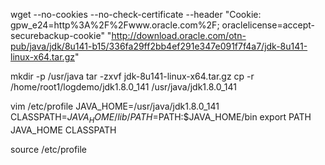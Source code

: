 	
wget --no-cookies --no-check-certificate --header "Cookie: gpw_e24=http%3A%2F%2Fwww.oracle.com%2F; oraclelicense=accept-securebackup-cookie" "http://download.oracle.com/otn-pub/java/jdk/8u141-b15/336fa29ff2bb4ef291e347e091f7f4a7/jdk-8u141-linux-x64.tar.gz"

mkdir -p /usr/java
tar -zxvf jdk-8u141-linux-x64.tar.gz
cp -r /home/root1/logdemo/jdk1.8.0_141 /usr/java/jdk1.8.0_141

vim /etc/profile
JAVA_HOME=/usr/java/jdk1.8.0_141
CLASSPATH=$JAVA_HOME/lib/
PATH=$PATH:$JAVA_HOME/bin
export PATH JAVA_HOME CLASSPATH

source /etc/profile